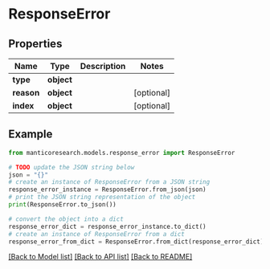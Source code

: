 # ResponseError


## Properties

Name | Type | Description | Notes
------------ | ------------- | ------------- | -------------
**type** | **object** |  | 
**reason** | **object** |  | [optional] 
**index** | **object** |  | [optional] 

## Example

```python
from manticoresearch.models.response_error import ResponseError

# TODO update the JSON string below
json = "{}"
# create an instance of ResponseError from a JSON string
response_error_instance = ResponseError.from_json(json)
# print the JSON string representation of the object
print(ResponseError.to_json())

# convert the object into a dict
response_error_dict = response_error_instance.to_dict()
# create an instance of ResponseError from a dict
response_error_from_dict = ResponseError.from_dict(response_error_dict)
```
[[Back to Model list]](../README.md#documentation-for-models) [[Back to API list]](../README.md#documentation-for-api-endpoints) [[Back to README]](../README.md)


